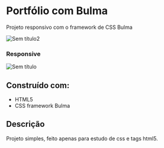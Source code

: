 # Portfólio com Bulma
Projeto responsivo com o framework de CSS Bulma

![Sem título2](https://user-images.githubusercontent.com/19244780/77384103-4da3ed00-6d63-11ea-8a5a-9750d0cf8722.png)

### Responsive
![Sem título](https://user-images.githubusercontent.com/19244780/77384128-5dbbcc80-6d63-11ea-96f6-37a79e3ac607.png)


## Construído com:
- HTML5
- CSS framework Bulma

## Descrição
Projeto simples, feito apenas para estudo de css e tags html5.

